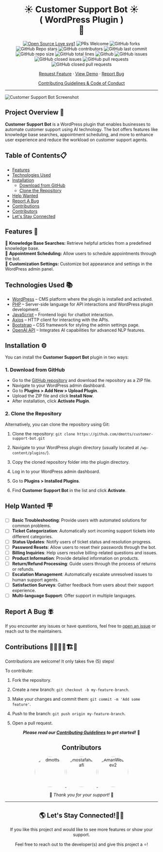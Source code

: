 <h1 align="center">
☀️ Customer Support Bot ☀️ <br> <span>( WordPress Plugin )</span> <br> 🦥
</h1>

<div align="center">
<p>

[![Open Source Love svg1](https://badges.frapsoft.com/os/v1/open-source.svg?v=103)](https://github.com/ellerbrock/open-source-badges/)
![PRs Welcome](https://img.shields.io/badge/PRs-welcome-brightgreen.svg?style=flat)
![GitHub forks](https://img.shields.io/github/forks/dmotts/customer-support-bot)
![GitHub Repo stars](https://img.shields.io/github/stars/dmotts/customer-support-bot)
![GitHub contributors](https://img.shields.io/github/contributors/dmotts/customer-support-bot)
![GitHub last commit](https://img.shields.io/github/last-commit/dmotts/customer-support-bot)
![GitHub repo size](https://img.shields.io/github/repo-size/dmotts/customer-support-bot)
![GitHub total lines](https://sloc.xyz/github/dmotts/customer-support-bot)
![Github](https://img.shields.io/github/license/dmotts/customer-support-bot)
![GitHub issues](https://img.shields.io/github/issues/dmotts/customer-support-bot)
![GitHub closed issues](https://img.shields.io/github/issues-closed-raw/dmotts/customer-support-bot)
![GitHub pull requests](https://img.shields.io/github/issues-pr/dmotts/customer-support-bot)
![GitHub closed pull requests](https://img.shields.io/github/issues-pr-closed/dmotts/customer-support-bot)
</p>
</div>

<p align="center">
<a href="https://github.com/dmotts/customer-support-bot/issues/new?assignees=&labels=enhancement&projects=&template=feature_request.yml&title=%5BFeature+Request%5D+">Request Feature</a>
     ·
    <a href="https://shorturl.at/AZvWp" target="blank">View Demo</a>
    ·
    <a href="https://github.com/dmotts/customer-support-bot/issues/new?assignees=&labels=bug&projects=&template=bug_report.yml&title=%5BBug%5D+">Report Bug</a>
 
</p>

<p align="center"><a href="https://github.com/dmotts/customer-support-bot/blob/main/CONTRIBUTING.md">Contributing Guidelines & Code of Conduct</a></p>

 <hr>
 
![Customer Support Bot Screenshot](https://res.cloudinary.com/dzpafdvkm/image/upload/v1726858049/Portfolio/customer-support-bot-screenshot.png)

## Project Overview 📑

**Customer Support Bot** is a WordPress plugin that enables businesses to automate customer support using AI technology. The bot offers features like knowledge base searches, appointment scheduling, and more to enhance user experience and reduce the workload on customer support agents.

## Table of Contents📋

- [Features](#features-)
- [Technologies Used](#technologies-used-)
- [Installation](#installation-️)
  - [Download from GitHub](#1-download-from-github)
  - [Clone the Repository](#2-clone-the-repository)
- [Help Wanted](#help-wanted-)
- [Report A Bug](#report-a-bug-)
- [Contributions](#contributions)
- [Contributors](#contributors)
- [Let's Stay Connected](#lets-stay-connected)

## Features 📝
<ul style="list-style-type:none;padding-left:0;">
<li>📌 <strong>Knowledge Base Searches:</strong> Retrieve helpful articles from a predefined knowledge base. </li>
<li>📌 <strong>Appointment Scheduling:</strong> Allow users to schedule appointments through the bot. </li>
<li>📌 <strong>Customization Settings:</strong> Customize bot appearance and settings in the WordPress admin panel.</li>
</ul>

## Technologies Used 📚

- [WordPress](https://wordpress.org/) – CMS platform where the plugin is installed and activated.
- [PHP](https://www.php.net/) – Server-side language for API interactions and WordPress plugin development.
- [JavaScript](https://developer.mozilla.org/en-US/docs/Web/JavaScript) – Frontend logic for chatbot interaction.
- [Axios](https://axios-http.com/docs/intro) – HTTP client for interacting with the APIs.
- [Bootstrap](https://getbootstrap.com/) – CSS framework for styling the admin settings page.
- [OpenAI API](https://beta.openai.com/docs/) – Integrates AI capabilities for advanced NLP features.

## Installation ⚙️

You can install the **Customer Support Bot** plugin in two ways:

### 1. Download from GitHub

- Go to the [GitHub repository](https://github.com/dmotts/customer-support-bot) and download the repository as a ZIP file.
- Navigate to your WordPress admin dashboard.
- Go to **Plugins > Add New > Upload Plugin**.
- Upload the ZIP file and click **Install Now**.
- After installation, click **Activate Plugin**.

### 2. Clone the Repository

Alternatively, you can clone the repository using Git:

1. Clone the repository: `git clone https://github.com/dmotts/customer-support-bot.git`

2. Navigate to your WordPress plugin directory (usually located at `/wp-content/plugins/`).

3. Copy the cloned repository folder into the plugin directory.

4. Log in to your WordPress admin dashboard.

5. Go to **Plugins > Installed Plugins**.

6. Find **Customer Support Bot** in the list and click **Activate**.

## Help Wanted 🪧

- [ ] **Basic Troubleshooting**: Provide users with automated solutions for common problems.
- [ ] **Ticket Categorization**: Automatically sort incoming support tickets into different categories.
- [ ] **Status Updates**: Notify users of ticket status and resolution progress.
- [ ] **Password Resets**: Allow users to reset their passwords through the bot.
- [ ] **Billing Inquiries**: Help users resolve billing-related questions and issues.
- [ ] **Product Information**: Provide detailed information on products.
- [ ] **Return/Refund Processing**: Guide users through the process of returns or refunds.
- [ ] **Escalation Management**: Automatically escalate unresolved issues to human support agents.
- [ ] **Satisfaction Surveys**: Gather feedback from users about their support experience.
- [ ] **Multi-language Support**: Offer support in multiple languages.

## Report A Bug 🪰

If you encounter any issues or have questions, feel free to [open an issue](https://github.com/dmotts/customer-support-bot/issues/new?assignees=&labels=bug&projects=&template=bug_report.yml&title=%5BBug%5D+) or reach out to the maintainers.

<a name="contributions"></a>
## Contributions 🧑‍🔧👷‍♀️🏗️🏢

Contributions are welcome! It only takes five (5) steps!

To contribute:

1) Fork the repository.

2) Create a new branch: `git checkout -b my-feature-branch`.

3) Make your changes and commit them: `git commit -m 'Add some feature'`.

4) Push to the branch: `git push origin my-feature-branch`.

5) Open a pull request.

<p align="center" ><strong><em>Please read our <a href="https://github.com/dmotts/customer-support-bot/blob/main/CONTRIBUTING.md" >Contributing Guidelines</a> to get started!</em></strong> 🚀</p>

<a name="contributors"></a>
<h2 align="center">Contributors</h2>

<p align="center">
  <a href="https://github.com/dmotts">
    <img src="https://github.com/dmotts.png" width="100" height="100" style="border-radius: 50%;" alt="dmotts"/>
  </a>
  <a href="https://github.com/mostafahanafi">
    <img src="https://github.com/mostafahanafi.png" width="100" height="100" style="border-radius: 50%;" alt="mostafahanafi"/>
  </a>
   <a href="https://github.com/AmanWebDev2">
    <img src="https://github.com/AmanWebDev2.png" width="100" height="100" style="border-radius: 50%;" alt="AmanWebDev2"/>
  </a>
  
  
</p>

<p align="center">🫶 <em>Thank you for your support! </em>🙌 </p>

<hr>

<a name="lets-stay-connected"></a>
<h2 align="center"> 🌎 Let's Stay Connected!🫸🫷 </h2>

<p align="center"> If you like this project and would like to see more features or show your support.</p>
<p align="center"> Feel free to reach out to the developer(s) and give this project a ⭐!</p>


